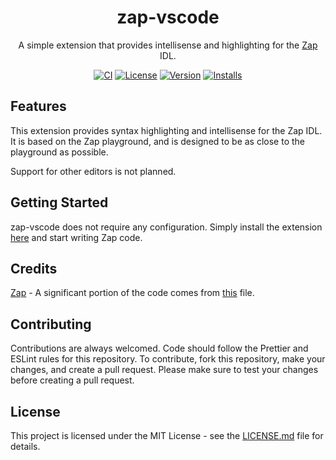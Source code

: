 <div align="center">

# zap-vscode

A simple extension that provides intellisense and highlighting for the [Zap](https://github.com/red-blox/zap/tree/main) IDL.

[![CI](https://github.com/virtualbutfake/zap-vscode/actions/workflows/ci.yaml/badge.svg)](https://github.com/virtualbutfake/zap-vscode/actions)
[![License](https://img.shields.io/github/license/virtualbutfake/zap-vscode)](https://github.com/VirtualButFake/zap-vscode/blob/master/LICENSE.md)
[![Version](https://img.shields.io/visual-studio-marketplace/v/Virtual.zap-vscode)](https://marketplace.visualstudio.com/items?itemName=Virtual.zap-vscode)
[![Installs](https://img.shields.io/visual-studio-marketplace/d/Virtual.zap-vscode)](https://marketplace.visualstudio.com/items?itemName=Virtual.zap-vscode)

</div>

## Features

This extension provides syntax highlighting and intellisense for the Zap IDL. It is based on the Zap playground, and is designed to be as close to the playground as possible.

Support for other editors is not planned.

## Getting Started

zap-vscode does not require any configuration. Simply install the extension [here](https://marketplace.visualstudio.com/items?itemName=Virtual.zap-vscode) and start writing Zap code.

## Credits

[Zap](https://github.com/red-blox/zap) - A significant portion of the code comes from [this](https://github.com/red-blox/zap/blob/main/docs/.vitepress/components/Editor.vue) file.

## Contributing

Contributions are always welcomed. Code should follow the Prettier and ESLint rules for this repository. To contribute, fork this repository, make your changes, and create a pull request. Please make sure to test your changes before creating a pull request.

## License

This project is licensed under the MIT License - see the [LICENSE.md](https://github.com/virtualbutfake/zap-vscode/blob/master/LICENSE.md) file for details.